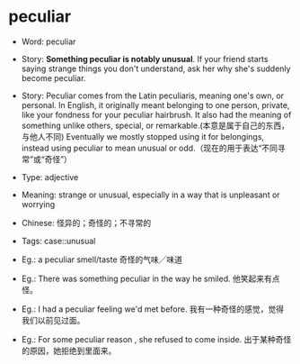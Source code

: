 # peculiar

- Word: peculiar
- Story: **Something peculiar is notably unusual**. If your friend starts saying strange things you don't understand, ask her why she's suddenly become peculiar.
- Story: Peculiar comes from the Latin peculiaris, meaning one's own, or personal. In English, it originally meant belonging to one person, private, like your fondness for your peculiar hairbrush. It also had the meaning of something unlike others, special, or remarkable.(本意是属于自己的东西，与他人不同) Eventually we mostly stopped using it for belongings, instead using peculiar to mean unusual or odd.（现在的用于表达“不同寻常”或“奇怪”）

- Type: adjective
- Meaning: strange or unusual, especially in a way that is unpleasant or worrying
- Chinese: 怪异的；奇怪的；不寻常的
- Tags: case::unusual
- Eg.: a peculiar smell/taste 奇怪的气味╱味道
- Eg.: There was something peculiar in the way he smiled. 他笑起来有点怪。
- Eg.: I had a peculiar feeling we'd met before. 我有一种奇怪的感觉，觉得我们以前见过面。
- Eg.: For some peculiar reason , she refused to come inside. 出于某种奇怪的原因，她拒绝到里面来。

